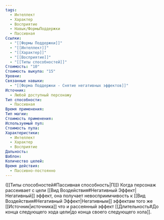 ```yaml
---
tags:
  - Интеллект
  - Характер
  - Восприятие
  - Навык/ФормыПоддержки
  - Пассивная
Ссылки:
  - "[[Формы Поддержки]]"
  - "[[Интеллект]]"
  - "[[Характер]]"
  - "[[Восприятие]]"
  - "[[Типы способностей]]"
Стоимость: "10"
Стоимость выкупа: "15"
Уровни: 
Связанные навыки:
  - "[[Форма Поддержки - Снятие негативных эффектов]]"
Источник:
  - Любой доступный персонажу
Тип способности:
  - Пассивная
Время применения: 
Тип магии: 
Стоимость применения: 
Используемый пул: 
Стоимость пула: 
Характеристики:
  - Интеллект
  - Характер
  - Восприятие
Дальность: 
Шаблон: 
Количество целей: 
Время действия:
  - Пассивно-постоянно
---
```

([[Типы способностей#Пассивная способность|П]]) Когда персонаж рассеивает с цели [[Вид Воздействия#Негативный Эффект|Негативный]] эффект, она получает невосприимчивость к [[Вид Воздействия#Негативный Эффект|Негативным]] эффектам того же [[Источник|источника]] что и рассеянный эффект [[Длительность#До конца следующего хода цели|до конца своего следующего хола]]. 